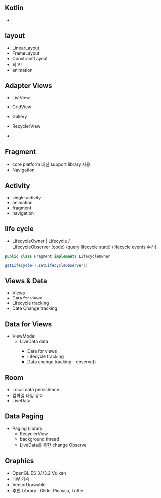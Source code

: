 ## Kotlin
 * 
## layout
 * LinearLayout
 * FrameLayout
 * ConstraintLayout
  * 최고!
  * animation

## Adapter Views
 * ListView
 * GridView
 * Gallery

 * RecyclerView
  * 
## Fragment
 * core platform 대신 support library 사용
 * Navigation

## Activity
 * single activity
 * animation
 * fragment
 * navigation

## life cycle
 * LifecycleOwner
       |
    Lifecycle
  /                      \
 LifecycleObserver      (code)  (query lifecycle state)
 (lifecycle events 수신)               

```java
public class Fragment implements LifecycleOwner

getLifecycle().setLifecycleObserver()
```

## Views & Data
 * Views
 * Data for views
 * Lifecycle tracking
 * Data Change tracking

## Data for Views
 * ViewModel
   * LiveData<type> data
     * Data for views
     * Lifecycle tracking
     * Data change tracking - observe()


## Room
 * Local data persistence 
 * 컴파일 타임 유효
 * LiveData

## Data Paging
 * Paging Library
   * RecyclerView
   * background thread
   * LiveData를 통한 change Observe

## Graphics
 * OpenGL ES 3.1/3.2 Vulkan
 * HW 가속
 * VectorDrawable
 * 추천 Library : Glide, Picasso, Lottie
 
